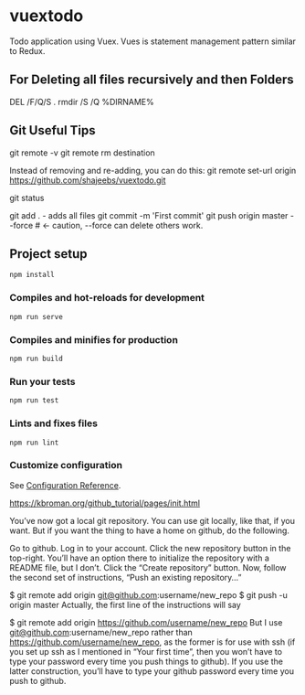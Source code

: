 # vuextodo
Todo application using Vuex. Vues is statement management pattern similar to Redux.

For Deleting all files recursively and then Folders
---------------------------------------------------
DEL /F/Q/S .
rmdir /S /Q %DIRNAME%

Git Useful Tips
--------------
git remote -v
git remote rm destination

Instead of removing and re-adding, you can do this:
git remote set-url origin https://github.com/shajeebs/vuextodo.git

git status

git add .    - adds all files
git commit -m 'First commit'
git push origin master --force  # <- caution, --force can delete others work.


## Project setup
```
npm install
```

### Compiles and hot-reloads for development
```
npm run serve
```

### Compiles and minifies for production
```
npm run build
```

### Run your tests
```
npm run test
```

### Lints and fixes files
```
npm run lint
```

### Customize configuration
See [Configuration Reference](https://cli.vuejs.org/config/).

https://kbroman.org/github_tutorial/pages/init.html

You’ve now got a local git repository. You can use git locally, like that, if you want. But if you want the thing to have a home on github, do the following.

Go to github.
Log in to your account.
Click the new repository button in the top-right. You’ll have an option there to initialize the repository with a README file, but I don’t.
Click the “Create repository” button.
Now, follow the second set of instructions, “Push an existing repository…”

$ git remote add origin git@github.com:username/new_repo
$ git push -u origin master
Actually, the first line of the instructions will say

$ git remote add origin https://github.com/username/new_repo
But I use git@github.com:username/new_repo rather than https://github.com/username/new_repo, as the former is for use with ssh (if you set up ssh as I mentioned in “Your first time”, then you won’t have to type your password every time you push things to github). If you use the latter construction, you’ll have to type your github password every time you push to github.
